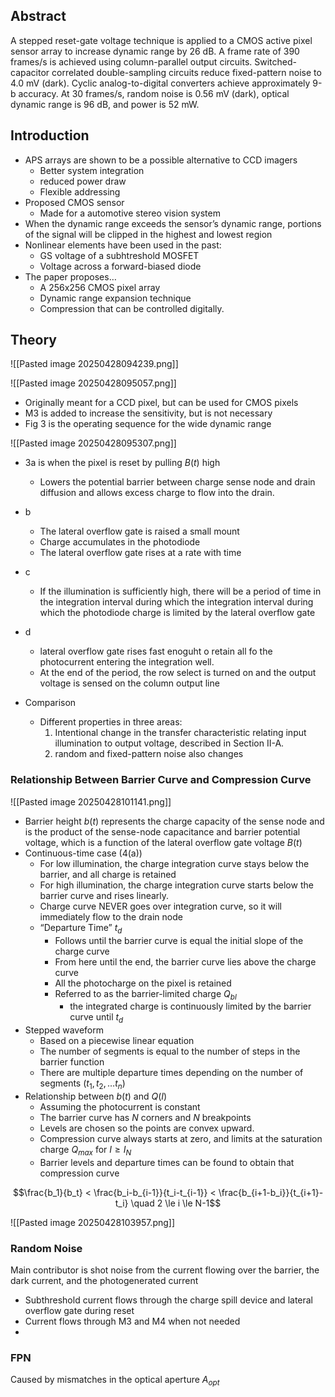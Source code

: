 
## Abstract
A stepped reset-gate voltage technique is applied to a CMOS active pixel sensor array to increase dynamic range by 26 dB. A frame rate of 390 frames/s is achieved using column-parallel output circuits. Switched-capacitor correlated double-sampling circuits reduce fixed-pattern noise to 4.0 mV (dark). Cyclic analog-to-digital converters achieve approximately 9-b accuracy. At 30 frames/s, random noise is 0.56 mV (dark), optical dynamic range is 96 dB, and power is 52 mW.

## Introduction

- APS arrays are shown to be a possible alternative to CCD imagers
	- Better system integration
	- reduced power draw
	- Flexible addressing
- Proposed CMOS sensor 
	- Made for a automotive stereo vision system
- When the dynamic range exceeds the sensor’s dynamic range, portions of the signal will be clipped in the highest and lowest region
- Nonlinear elements have been used in the past:
	- GS voltage of a subhtreshold MOSFET
	- Voltage across a forward-biased diode
- The paper proposes…
	- A 256x256 CMOS pixel array
	- Dynamic range expansion technique
	- Compression that can be controlled digitally.
## Theory

![[Pasted image 20250428094239.png]]

![[Pasted image 20250428095057.png]]

- Originally meant for a CCD pixel, but can be used for CMOS pixels
- M3 is added to increase the sensitivity, but is not necessary
- Fig 3 is the operating sequence for the wide dynamic range

![[Pasted image 20250428095307.png]]

- 3a is when the pixel is reset by pulling $B(t)$ high
	- Lowers the potential barrier between charge sense node and drain diffusion and allows excess charge to flow into the drain.
- b
	- The lateral overflow gate is raised a small mount
	- Charge accumulates in the photodiode
	- The lateral overflow gate rises at a rate with time
- c
	- If the illumination is sufficiently high, there will be a period of time in the integration interval during which the integration interval during which the photodiode charge is limited by the lateral overflow gate
- d
	- lateral overflow gate rises fast enoguht o retain all fo the photocurrent entering the integration well.
	- At the end of the period, the row select is turned on and the output voltage is sensed on the column output line

- Comparison
	- Different properties in three areas:
		1. Intentional change in the transfer characteristic relating input illumination to output voltage, described in Section II-A.
		2. random and fixed-pattern noise also changes

### Relationship Between Barrier Curve and Compression Curve

![[Pasted image 20250428101141.png]]

- Barrier height $b(t)$ represents the charge capacity of the sense node and is the product of the sense-node capacitance and barrier potential voltage, which is a function of the lateral overflow gate voltage $B(t)$
- Continuous-time case (4(a))
	- For low illumination, the charge integration curve stays below the barrier, and all charge is retained
	- For high illumination, the charge integration curve starts below the barrier curve and rises linearly.
	- Charge curve NEVER goes over integration curve, so it will immediately flow to the drain node
	- “Departure Time” $t_d$
		- Follows until the barrier curve is equal the initial slope of the charge curve
		- From here until the end, the barrier curve lies above the charge curve
		- All the photocharge on the pixel is retained
		- Referred to as the barrier-limited charge $Q_{bl}$
			- the integrated charge is continuously limited by the barrier curve until $t_d$
- Stepped waveform
	- Based on a piecewise linear equation
	- The number of segments is equal to the number of steps in the barrier function
	- There are multiple departure times depending on the number of segments ($t_1, t_2, … t_n$)
- Relationship between $b(t)$ and $Q(I)$
	- Assuming the photocurrent is constant
	- The barrier curve has $N$ corners and $N$ breakpoints
	- Levels are chosen so the points are convex upward.
	- Compression curve always starts at zero, and limits at the saturation charge $Q_{max}$ for $I \ge I_N$
	- Barrier levels and departure times can be found to obtain that compression curve

$$\frac{b_1}{b_t} < \frac{b_i-b_{i-1}}{t_i-t_{i-1}} < \frac{b_{i+1-b_i}}{t_{i+1}-t_i} \quad 2 \le i \le N-1$$

![[Pasted image 20250428103957.png]]
### Random Noise

Main contributor is shot noise from the current flowing over the barrier, the dark current, and the photogenerated current
- Subthreshold current flows through the charge spill device and lateral overflow gate during reset
- Current flows through M3 and M4 when not needed
-  

### FPN

Caused by mismatches in the optical aperture $A_{opt}$